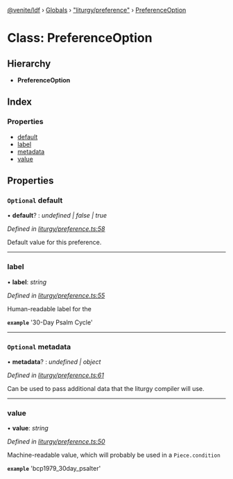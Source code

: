 [@venite/ldf](../README.md) › [Globals](../globals.md) › ["liturgy/preference"](../modules/_liturgy_preference_.md) › [PreferenceOption](_liturgy_preference_.preferenceoption.md)

# Class: PreferenceOption

## Hierarchy

* **PreferenceOption**

## Index

### Properties

* [default](_liturgy_preference_.preferenceoption.md#optional-default)
* [label](_liturgy_preference_.preferenceoption.md#label)
* [metadata](_liturgy_preference_.preferenceoption.md#optional-metadata)
* [value](_liturgy_preference_.preferenceoption.md#value)

## Properties

### `Optional` default

• **default**? : *undefined | false | true*

*Defined in [liturgy/preference.ts:58](https://github.com/gbj/venite/blob/9ff8a866/ldf/src/liturgy/preference.ts#L58)*

Default value for this preference.

___

###  label

• **label**: *string*

*Defined in [liturgy/preference.ts:55](https://github.com/gbj/venite/blob/9ff8a866/ldf/src/liturgy/preference.ts#L55)*

Human-readable label for the

**`example`** 
'30-Day Psalm Cycle'

___

### `Optional` metadata

• **metadata**? : *undefined | object*

*Defined in [liturgy/preference.ts:61](https://github.com/gbj/venite/blob/9ff8a866/ldf/src/liturgy/preference.ts#L61)*

Can be used to pass additional data that the liturgy compiler will use.

___

###  value

• **value**: *string*

*Defined in [liturgy/preference.ts:50](https://github.com/gbj/venite/blob/9ff8a866/ldf/src/liturgy/preference.ts#L50)*

Machine-readable value, which will probably be used in a `Piece.condition`

**`example`** 
'bcp1979_30day_psalter'
